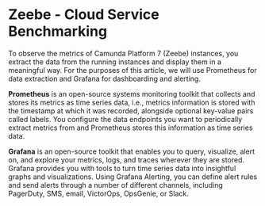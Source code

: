 # Zeebe - Cloud Service Benchmarking

To observe the metrics of Camunda Platform 7 (Zeebe) instances, you extract the data from the running instances and display them in a meaningful way. For the purposes of this article, we will use Prometheus for data extraction and Grafana for dashboarding and alerting.

**Prometheus** is an open-source systems monitoring toolkit that collects and stores its metrics as time series data, i.e., metrics information is stored with the timestamp at which it was recorded, alongside optional key-value pairs called labels. You configure the data endpoints you want to periodically extract metrics from and Prometheus stores this information as time series data.

**Grafana** is an open-source toolkit that enables you to query, visualize, alert on, and explore your metrics, logs, and traces wherever they are stored. Grafana provides you with tools to turn time series data into insightful graphs and visualizations. Using Grafana Alerting, you can define alert rules and send alerts through a number of different channels, including PagerDuty, SMS, email, VictorOps, OpsGenie, or Slack.
